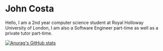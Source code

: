 # John Costa

Hello, I am a 2nd year computer science student at Royal Holloway University of London, I am also a Software Engineer part-time as well as a private tutor part-time.

[![Anurag's GitHub stats](https://github-readme-stats.vercel.app/api?username=JohnCosta27&show_icons=true&theme=gruvbox)](https://github.com/anuraghazra/github-readme-stats)
